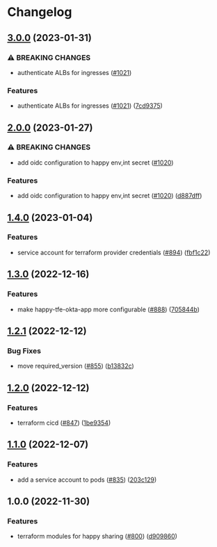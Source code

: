 # Changelog

## [3.0.0](https://github.com/chanzuckerberg/happy/compare/happy-tfe-okta-app-v2.0.0...happy-tfe-okta-app-v3.0.0) (2023-01-31)


### ⚠ BREAKING CHANGES

* authenticate ALBs for ingresses ([#1021](https://github.com/chanzuckerberg/happy/issues/1021))

### Features

* authenticate ALBs for ingresses ([#1021](https://github.com/chanzuckerberg/happy/issues/1021)) ([7cd9375](https://github.com/chanzuckerberg/happy/commit/7cd937576a11b16cbf07e3babf268649c48c0976))

## [2.0.0](https://github.com/chanzuckerberg/happy/compare/happy-tfe-okta-app-v1.4.0...happy-tfe-okta-app-v2.0.0) (2023-01-27)


### ⚠ BREAKING CHANGES

* add oidc configuration to happy env,int secret ([#1020](https://github.com/chanzuckerberg/happy/issues/1020))

### Features

* add oidc configuration to happy env,int secret ([#1020](https://github.com/chanzuckerberg/happy/issues/1020)) ([d887dff](https://github.com/chanzuckerberg/happy/commit/d887dff7755a6899e2cf09e592a70b906ae53671))

## [1.4.0](https://github.com/chanzuckerberg/happy/compare/happy-tfe-okta-app-v1.3.0...happy-tfe-okta-app-v1.4.0) (2023-01-04)


### Features

* service account for terraform provider credentials ([#894](https://github.com/chanzuckerberg/happy/issues/894)) ([fbf1c22](https://github.com/chanzuckerberg/happy/commit/fbf1c220d7d02332bc522fd9887f98863fd6f7bd))

## [1.3.0](https://github.com/chanzuckerberg/happy/compare/happy-tfe-okta-app-v1.2.1...happy-tfe-okta-app-v1.3.0) (2022-12-16)


### Features

* make happy-tfe-okta-app more configurable ([#888](https://github.com/chanzuckerberg/happy/issues/888)) ([705844b](https://github.com/chanzuckerberg/happy/commit/705844ba31c061e0ecc015b39a6124bef6a86d1e))

## [1.2.1](https://github.com/chanzuckerberg/happy/compare/happy-tfe-okta-app-v1.2.0...happy-tfe-okta-app-v1.2.1) (2022-12-12)


### Bug Fixes

* move required_version ([#855](https://github.com/chanzuckerberg/happy/issues/855)) ([b13832c](https://github.com/chanzuckerberg/happy/commit/b13832ca61af7ed8ca0caec643e24bd8633ea4c1))

## [1.2.0](https://github.com/chanzuckerberg/happy/compare/happy-tfe-okta-app-v1.1.0...happy-tfe-okta-app-v1.2.0) (2022-12-12)


### Features

* terraform cicd ([#847](https://github.com/chanzuckerberg/happy/issues/847)) ([1be9354](https://github.com/chanzuckerberg/happy/commit/1be9354192ce8085fa967c0c9280a772a4bb6daa))

## [1.1.0](https://github.com/chanzuckerberg/happy/compare/happy-tfe-okta-app-v1.0.0...happy-tfe-okta-app-v1.1.0) (2022-12-07)


### Features

* add a service account to pods ([#835](https://github.com/chanzuckerberg/happy/issues/835)) ([203c129](https://github.com/chanzuckerberg/happy/commit/203c1294602160dfc4aacc15adf8ebc91e83af5a))

## 1.0.0 (2022-11-30)


### Features

* terraform modules for happy sharing ([#800](https://github.com/chanzuckerberg/happy/issues/800)) ([d909860](https://github.com/chanzuckerberg/happy/commit/d9098607e37b29c71bdc3ddac9fabd7ba280606b))
